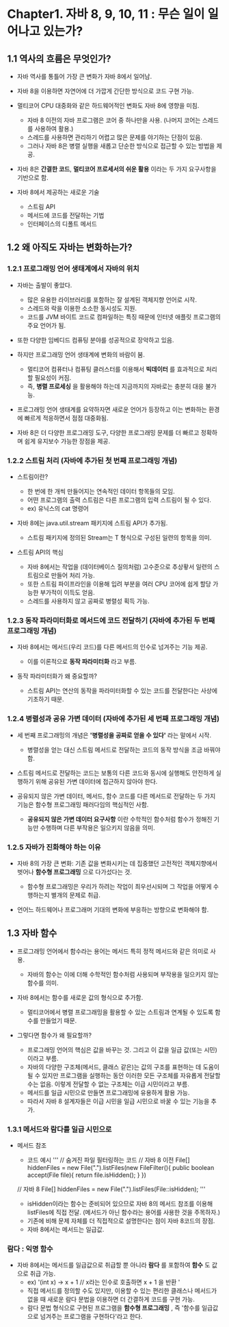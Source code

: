 # Chapter1. 자바 8, 9, 10, 11 : 무슨 일이 일어나고 있는가?

## **1.1 역사의 흐름은 무엇인가?**
* 자바 역사를 통틀어 가장 큰 변화가 자바 8에서 일어남.   

* 자바 8을 이용하면 자연어에 더 가깝게 간단한 방식으로 코드 구현 가능.   

* 멀티코어 CPU 대중화와 같은 하드웨어적인 변화도 자바 8에 영향을 미침.   

    * 자바 8 이전의 자바 프로그램은 코어 중 하나만을 사용. (나머지 코어는 스레드를 사용하여 활용.)   
    * 스레드를 사용하면 관리하기 어렵고 많은 문제를 야기하는 단점이 있음.   
    * 그러나 자바 8은 병렬 실행을 새롭고 단순한 방식으로 접근할 수 있는 방법을 제공.   

* 자바 8은 __간결한 코드__, __멀티코어 프로세서의 쉬운 활용__ 이라는 두 가지 요구사항을 기반으로 함.  

* 자바 8에서 제공하는 새로운 기술   

    * 스트림 API   
    * 메서드에 코드를 전달하는 기법   
    * 인터페이스의 디폴트 메서드   

## **1.2 왜 아직도 자바는 변화하는가?**
### **1.2.1 프로그래밍 언어 생태계에서 자바의 위치**
* 자바는 출발이 좋았다.
    * 많은 유용한 라이브러리를 포함하는 잘 설계된 객체지향 언어로 시작.
    * 스레드와 락을 이용한 소소한 동시성도 지원.
    * 코드를 JVM 바이트 코드로 컴파일하는 특징 때문에 인터넷 애플릿 프로그램의 주요 언어가 됨.

* 또한 다양한 임베디드 컴퓨팅 분야를 성공적으로 장악하고 있음.

* 하지만 프로그래밍 언어 생태계에 변화의 바람이 붐.
    * 멀티코어 컴퓨터나 컴퓨팅 클러스터를 이용해서 __빅데이터__ 를 효과적으로 처리할 필요성이 커짐.
    * 즉, __병렬 프로세싱__ 을 활용해야 하는데 지금까지의 자바로는 충분히 대응 불가능.

* 프로그래밍 언어 생태계를 요약하자면 새로운 언어가 등장하고 이는 변화하는 환경에 빠르게 적응하면서 점점 대중화됨.

* 자바 8은 더 다양한 프로그래밍 도구, 다양한 프로그래밍 문제를 더 빠르고 정확하며 쉽게 유지보수 가능한 장점을 제공.

### **1.2.2 스트림 처리 (자바에 추가된 첫 번째 프로그래밍 개념)**
* 스트림이란? 
    
    * 한 번에 한 개씩 만들어지는 연속적인 데이터 항목들의 모임.
    * 어떤 프로그램의 출력 스트림은 다른 프로그램의 입력 스트림이 될 수 있다.
    * ex) 유닉스의 cat 명령어

* 자바 8에는 java.util.stream 패키지에 스트림 API가 추가됨.
    
    * 스트림 패키지에 정의된 Stream<T>는 T 형식으로 구성된 일련의 항목을 의미.

* 스트림 API의 핵심
    
    * 자바 8에서는 작업을 (데이터베이스 질의처럼) 고수준으로 추상홯서 일련의 스트림으로 만들어 처리 가능.
    * 또한 스트림 파이프라인을 이용해 입려 부분을 여러 CPU 코어에 쉽게 할당 가능한 부가적이 이득도 얻음.
    * 스레드를 사용하지 않고 공짜로 병렬성 획득 가능.

### **1.2.3 동작 파라미터화로 메서드에 코드 전달하기 (자바에 추가된 두 번째 프로그래밍 개념)**
* 자바 8에서는 메서드(우리 코드)를 다른 메서드의 인수로 넘겨주는 기능 제공. 
    
    * 이를 이론적으로 __동작 파라미터화__ 라고 부름.

* 동작 파라미터화가 왜 중요할까?

    * 스트림 API는 연산의 동작을 파라미터화할 수 있는 코드를 전달한다는 사상에 기초하기 때문.

### **1.2.4 병렬성과 공유 가변 데이터 (자바에 추가된 세 번째 프로그래밍 개념)**
* 세 번째 프로그래밍의 개념은 __'병렬성을 공짜로 얻을 수 있다'__ 라는 말에서 시작.

    * 병렬성을 얻는 대신 스트림 메서드로 전달하는 코드의 동작 방식을 조금 바꿔야 함.

* 스트림 메서드로 전달하는 코드는 보통의 다른 코드와 동시에 실행해도 안전하게 실행하기 위해 공유된 가변 데이터에 접근하지 않아야 한다.

* 공유되지 않은 가변 데이터, 메서드, 함수 코드를 다른 메서드로 전달하는 두 가지 기능은 함수형 프로그래밍 패러다임의 핵심적인 사함.

    * __공유되지 않은 가변 데이터 요구사항__ 이란 수학적인 함수처럼 함수가 정해진 기능만 수행하며 다른 부작용은 일으키지 않음을 의미.

### **1.2.5 자바가 진화해야 하는 이유**
* 자바 8의 가장 큰 변화: 기존 값을 변화시키는 데 집중했던 고전적인 객체지향에서 벗어나 __함수형 프로그래밍__ 으로 다가섰다는 것.
    * 함수형 프로그래밍은 우리가 하려는 작업이 최우선시되며 그 작업을 어떻게 수행하는지 별개의 문제로 취급.

* 언어느 하드웨어나 프로그래머 기대의 변화에 부응하는 방향으로 변화해야 함.

## **1.3 자바 함수**
* 프로그래밍 언어에서 함수라는 용어는 메서드 특히 정적 메서드와 같은 의미로 사용.
    
    * 자바의 함수는 이에 더해 수학적인 함수처럼 사용되며 부작용을 일으키지 않는 함수를 의미.

* 자바 8에서는 함수를 새로운 값의 형식으로 추가함.
    
    * 멀티코어에서 병렬 프로그래밍을 활용할 수 있는 스트림과 연계될 수 있도록 함수를 만들었기 때문.

* 그렇다면 함수가 왜 필요할까?
    
    * 프로그래밍 언어의 핵심은 값을 바꾸는 것. 그리고 이 값을 일급 값(또는 시민)이라고 부름.
    * 자바의 다양한 구조체(메서드, 클래스 같은)는 값의 구조를 표현하는 데 도움이 될 수 있지만 프로그램을 실행하는 동안 이러한 모든 구조체를
    자유롭게 전달할 수는 없음. 이렇게 전달할 수 없는 구조체는 이급 시민이라고 부름.
    * 메서드를 일급 시민으로 만들면 프로그래밍에 유용하게 활용 가능.
    * 따라서 자바 8 설계자들은 이급 시민을 일급 시민으로 바꿀 수 있는 기능을 추가.

### **1.3.1 메서드와 람다를 일급 시민으로**
* 메서드 참조
    * 코드 예시
    '''
    // 숨겨진 파일 필터링하는 코드
    // 자바 8 이전
    File[] hiddenFiles = new File(".").listFiles(new FileFilter(){
        public boolean accept(File file){
            return file.isHidden();
        }
    })
    
    // 자바 8
    File[] hiddenFiles = new File(".").listFiles(File::isHidden);
    '''
    * isHidden이라는 함수는 준비되어 있으므로 자바 8의 메서드 참조를 이용해 listFiles에 직접 전달. (메서드가 아닌 함수라는 용어를 사용한 것을 주목하자.)
    * 기존에 비해 문제 자체를 더 직접적으로 설명한다는 점이 자바 8코드의 장점.
    * 자바 8에서는 메서드는 일급값.

### **람다 : 익명 함수**
* 자바 8에서는 메서드를 일급값으로 취급할 뿐 아니라 __람다__ 를 포함하여 __함수__ 도 값으로 취급 가능.
    * ex) '(int x) -> x + 1 // x라는 인수로 호출하면 x + 1 을 반환 '
    * 직접 메서드를 정의할 수도 있지만, 이용할 수 있는 편리한 클래스나 메서드가 없을 때 새로운 람다 문법을 이용하면 더 간결하게 코드를 구현 가능.
    * 람다 문법 형식으로 구현된 프로그램을 __함수형 프로그래밍__ , 즉 '함수를 일급값으로 넘겨주는 프로그램을 구현하다'라고 한다.